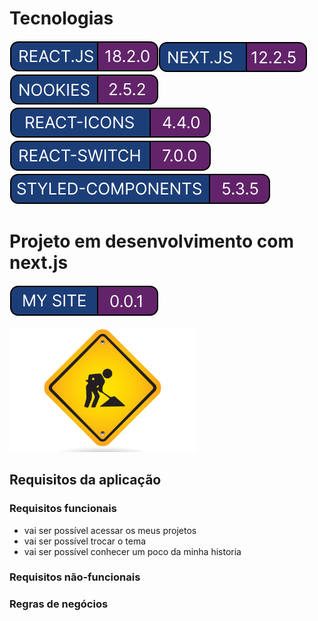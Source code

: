 # Tecnologias
![react.js](/public/img/readme/React.js.svg)![next.js](/public/img/readme/Next.js.svg)![nookies](/public/img/readme/Nookies.svg)![react-icons](/public/img/readme/React-icons.svg)![react-switch](/public/img/readme/React-switch.svg)![styled-components](/public/img/readme/Styled-components.svg)

# Projeto em desenvolvimento com next.js
[![site](/public/img/readme/MySite.svg)](https://portfolio-eversondias.vercel.app/)

![em desenvolvimento](/public/img/readme/default.jpg)

## Requisitos da aplicação

### Requisitos funcionais
- vai ser possível acessar os meus projetos
- vai ser possível trocar o tema
- vai ser possível conhecer um poco da minha historia

### Requisitos não-funcionais

### Regras de negócios
